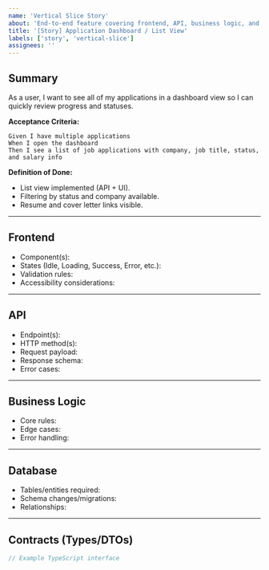 ```yaml
---
name: 'Vertical Slice Story'
about: 'End-to-end feature covering frontend, API, business logic, and database'
title: '[Story] Application Dashboard / List View'
labels: ['story', 'vertical-slice']
assignees: ''
---
```


## Summary

As a user, I want to see all of my applications in a dashboard view so I can quickly review progress and statuses.

**Acceptance Criteria:**
```gherkin
Given I have multiple applications
When I open the dashboard
Then I see a list of job applications with company, job title, status, and salary info
```

**Definition of Done:**
- List view implemented (API + UI).
- Filtering by status and company available.
- Resume and cover letter links visible.


---

## Frontend

- Component(s):
- States (Idle, Loading, Success, Error, etc.):
- Validation rules:
- Accessibility considerations:

---

## API

- Endpoint(s):
- HTTP method(s):
- Request payload:
- Response schema:
- Error cases:

---

## Business Logic

- Core rules:
- Edge cases:
- Error handling:

---

## Database

- Tables/entities required:
- Schema changes/migrations:
- Relationships:

---

## Contracts (Types/DTOs)

```ts
// Example TypeScript interface
```
